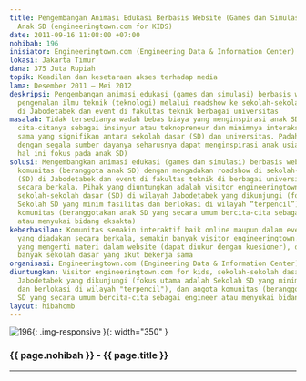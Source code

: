 ```yaml
---
title: Pengembangan Animasi Edukasi Berbasis Website (Games dan Simulasi) dan Komunitas
  Anak SD (engineeringtown.com for KIDS)
date: 2011-09-16 11:08:00 +07:00
nohibah: 196
inisiator: Engineeringtown.com (Engineering Data & Information Center)
lokasi: Jakarta Timur
dana: 375 Juta Rupiah
topik: Keadilan dan kesetaraan akses terhadap media
lama: Desember 2011 – Mei 2012
deskripsi: Pengembangan animasi edukasi (games dan simulasi) berbasis website dan
  pengenalan ilmu teknik (teknologi) melalui roadshow ke sekolah-sekolah dasar (SD)
  di Jabodetabek dan event di fakultas teknik berbagai universitas
masalah: Tidak tersedianya wadah bebas biaya yang menginspirasi anak SD untuk mencapai
  cita-citanya sebagai insinyur atau teknopreneur dan minimnya interaksi atau kerja
  sama yang signifikan antara sekolah dasar (SD) dan universitas. Padahal universitas
  dengan segala sumber dayanya seharusnya dapat menginspirasi anak usia dini (dalam
  hal ini fokus pada anak SD)
solusi: Mengembangkan animasi edukasi (games dan simulasi) berbasis website dan mengembangkan
  komunitas (beranggota anak SD) dengan mengadakan roadshow di sekolah-sekolah dasar
  (SD) di Jabodetabek dan event di fakultas teknik di berbagai universitas di Indonesia
  secara berkala. Pihak yang diuntungkan adalah visitor engineeringtown.com for kids,
  sekolah-sekolah dasar (SD) di wilayah Jabodetabek yang dikunjungi (fokus utama adalah
  Sekolah SD yang minim fasilitas dan berlokasi di wilayah “terpencil”), dan angota
  komunitas (beranggotakan anak SD yang secara umum bercita-cita sebagai engineer
  atau menyukai bidang eksakta)
keberhasilan: Komunitas semakin interaktif baik online maupun dalam event offline
  yang diadakan secara berkala, semakin banyak visitor engineeringtown.com for kids
  yang mengerti materi dalam website (dapat diukur dengan kuesioner), dan semakin
  banyak sekolah dasar yang ikut bekerja sama
organisasi: Engineeringtown.com (Engineering Data & Information Center)
diuntungkan: Visitor engineeringtown.com for kids, sekolah-sekolah dasar (SD) di wilayah
  Jabodetabek yang dikunjungi (fokus utama adalah Sekolah SD yang minim fasilitas
  dan berlokasi di wilayah "terpencil"), dan angota komunitas (beranggotakan anak
  SD yang secara umum bercita-cita sebagai engineer atau menyukai bidang eksakta)
layout: hibahcmb
---
```


![196](/static/img/hibahcmb/196.png){: .img-responsive }{: width="350" }

### {{ page.nohibah }} - {{ page.title }}

---
